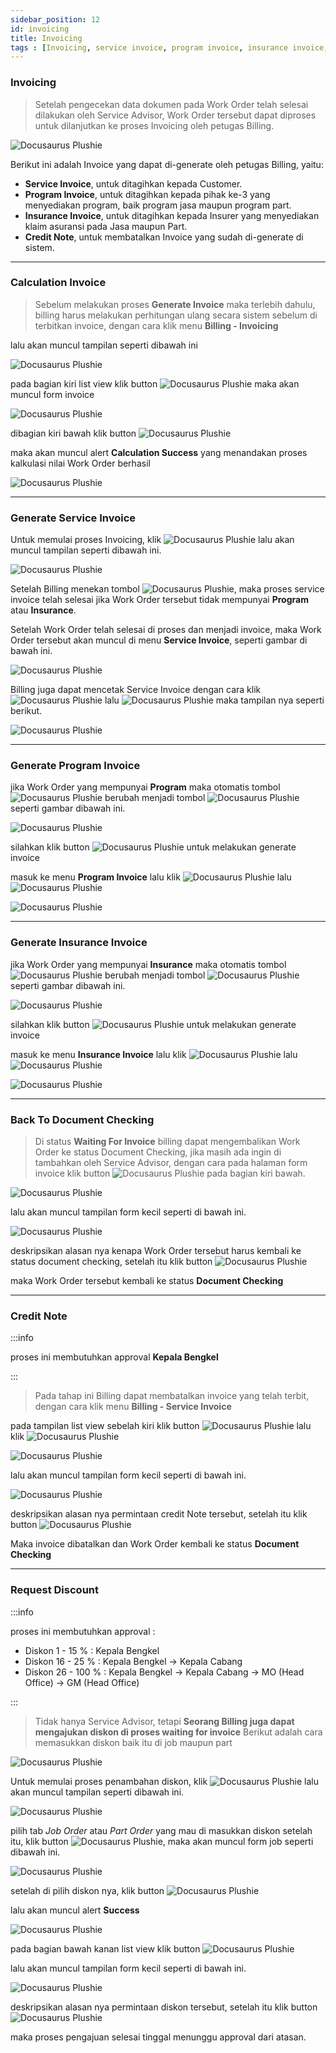 ```yaml
---
sidebar_position: 12
id: invoicing
title: Invoicing
tags : [Invoicing, service invoice, program invoice, insurance invoice, billing, admin service, credit note, CN]
---
```


### **Invoicing**

> Setelah pengecekan data dokumen pada Work Order telah selesai dilakukan oleh Service Advisor, Work Order tersebut dapat diproses untuk dilanjutkan ke proses Invoicing oleh petugas Billing. 

![Docusaurus Plushie](/img/general-repair/invoicing/1.png)

Berikut ini adalah Invoice yang dapat di-generate oleh petugas Billing, yaitu:

- **Service Invoice**, untuk ditagihkan kepada Customer.
- **Program Invoice**,  untuk ditagihkan kepada pihak ke-3 yang menyediakan program, baik program jasa maupun program part.
- **Insurance Invoice**, untuk ditagihkan kepada Insurer yang menyediakan klaim asuransi pada Jasa maupun Part.
- **Credit Note**, untuk membatalkan Invoice yang sudah di-generate di sistem.

---

### **Calculation Invoice**

> Sebelum melakukan proses **Generate Invoice** maka terlebih dahulu, billing harus melakukan perhitungan ulang secara sistem sebelum di terbitkan invoice, dengan cara klik menu **Billing - Invoicing**

lalu akan muncul tampilan seperti dibawah ini

![Docusaurus Plushie](/img/general-repair/invoicing/9.png)

pada bagian kiri list view klik button ![Docusaurus Plushie](/img/general-repair/invoicing/tigatitik.png) maka akan muncul form invoice

![Docusaurus Plushie](/img/general-repair/invoicing/10.png)

dibagian kiri bawah klik button ![Docusaurus Plushie](/img/general-repair/invoicing/calculation.png)

maka akan muncul alert **Calculation Success** yang menandakan proses kalkulasi nilai Work Order berhasil

![Docusaurus Plushie](/img/general-repair/invoicing/calsuccess.png)


---

### **Generate Service Invoice**

Untuk memulai proses Invoicing, klik ![Docusaurus Plushie](/img/general-repair/invoicing/tigatitik.png) lalu akan muncul tampilan seperti dibawah ini.

![Docusaurus Plushie](/img/general-repair/invoicing/2.png)

Setelah Billing menekan tombol ![Docusaurus Plushie](/img/general-repair/invoicing/serviceinvoice.png), maka proses service invoice telah selesai jika Work Order tersebut tidak mempunyai **Program** atau **Insurance**. 

Setelah Work Order telah selesai di proses dan menjadi invoice, maka Work Order tersebut akan muncul di menu **Service Invoice**, seperti gambar di bawah ini.

![Docusaurus Plushie](/img/general-repair/invoicing/4.png)

Billing juga dapat mencetak Service Invoice dengan cara klik ![Docusaurus Plushie](/img/general-repair/invoicing/tigatitik.png) lalu ![Docusaurus Plushie](/img/general-repair/invoicing/printinvoice.png) maka tampilan nya seperti berikut.

![Docusaurus Plushie](/img/general-repair/invoicing/5.png)

---

### **Generate Program Invoice**

jika Work Order yang mempunyai **Program** maka otomatis tombol ![Docusaurus Plushie](/img/general-repair/invoicing/serviceinvoice.png) berubah menjadi tombol ![Docusaurus Plushie](/img/general-repair/invoicing/programinvoice.png) seperti gambar dibawah ini.

![Docusaurus Plushie](/img/general-repair/invoicing/3.png)

silahkan klik button ![Docusaurus Plushie](/img/general-repair/invoicing/programinvoice.png) untuk melakukan generate invoice

masuk ke menu **Program Invoice** lalu klik ![Docusaurus Plushie](/img/general-repair/invoicing/tigatitik.png) lalu ![Docusaurus Plushie](/img/general-repair/invoicing/printinvoice.png)

![Docusaurus Plushie](/img/general-repair/invoicing/8.png)

---

### **Generate Insurance Invoice**

jika Work Order yang mempunyai **Insurance** maka otomatis tombol ![Docusaurus Plushie](/img/general-repair/invoicing/serviceinvoice.png) berubah menjadi tombol ![Docusaurus Plushie](/img/general-repair/invoicing/insuranceinvoice.png) seperti gambar dibawah ini.

![Docusaurus Plushie](/img/general-repair/invoicing/13.png)

silahkan klik button ![Docusaurus Plushie](/img/general-repair/invoicing/insuranceinvoice.png) untuk melakukan generate invoice

masuk ke menu **Insurance Invoice** lalu klik ![Docusaurus Plushie](/img/general-repair/invoicing/tigatitik.png) lalu ![Docusaurus Plushie](/img/general-repair/invoicing/printinvoice.png)

![Docusaurus Plushie](/img/general-repair/invoicing/14.png)


---

### **Back To Document Checking**

> Di status **Waiting For Invoice** billing dapat mengembalikan Work Order ke status Document Checking, jika masih ada ingin di tambahkan oleh Service Advisor, dengan cara pada halaman form invoice klik button ![Docusaurus Plushie](/img/general-repair/invoicing/backtodoc.png) pada bagian kiri bawah.

![Docusaurus Plushie](/img/general-repair/invoicing/6.png)

lalu akan muncul tampilan form kecil seperti di bawah ini.

![Docusaurus Plushie](/img/general-repair/invoicing/7.png)

deskripsikan alasan nya kenapa Work Order tersebut harus kembali ke status document checking, setelah itu klik button ![Docusaurus Plushie](/img/general-repair/invoicing/backtodoc2.png)

maka Work Order tersebut kembali ke status **Document Checking**

---

### **Credit Note**

:::info

proses ini membutuhkan approval **Kepala Bengkel**

:::

> Pada tahap ini Billing dapat membatalkan invoice yang telah terbit, dengan cara klik menu **Billing - Service Invoice**

pada tampilan list view sebelah kiri klik button ![Docusaurus Plushie](/img/general-repair/invoicing/tigatitik.png) lalu klik ![Docusaurus Plushie](/img/general-repair/invoicing/creditnote.png)

![Docusaurus Plushie](/img/general-repair/invoicing/15.png)

lalu akan muncul tampilan form kecil seperti di bawah ini.

![Docusaurus Plushie](/img/general-repair/invoicing/16.png)

deskripsikan alasan nya permintaan credit Note tersebut, setelah itu klik button ![Docusaurus Plushie](/img/general-repair/doc-checking/process.png)

Maka invoice dibatalkan dan Work Order kembali ke status **Document Checking**

---

### **Request Discount**

:::info

proses ini membutuhkan approval :

- Diskon 1 - 15 % : Kepala Bengkel
- Diskon 16 - 25 % : Kepala Bengkel -> Kepala Cabang
- Diskon 26 - 100 % : Kepala Bengkel -> Kepala Cabang -> MO (Head Office) -> GM (Head Office)

:::

> Tidak hanya Service Advisor, tetapi **Seorang Billing juga dapat mengajukan diskon di proses waiting for invoice** Berikut adalah cara memasukkan diskon baik itu di job maupun part

![Docusaurus Plushie](/img/general-repair/invoicing/11.png)

Untuk memulai proses penambahan diskon, klik ![Docusaurus Plushie](/img/general-repair/doc-checking/tigatitik.png) lalu akan muncul tampilan seperti dibawah ini.

![Docusaurus Plushie](/img/general-repair/invoicing/12.png)

pilih tab *Job Order* atau *Part Order* yang mau di masukkan diskon setelah itu, klik button ![Docusaurus Plushie](/img/general-repair/doc-checking/tigatitik.png), maka akan muncul form job seperti dibawah ini.

![Docusaurus Plushie](/img/general-repair/doc-checking/10.png)

setelah di pilih diskon nya, klik button ![Docusaurus Plushie](/img/general-repair/doc-checking/save.png)

lalu akan muncul alert **Success**

![Docusaurus Plushie](/img/general-repair/doc-checking/success.png)

pada bagian bawah kanan list view klik button ![Docusaurus Plushie](/img/general-repair/doc-checking/reqdiskon.png)

lalu akan muncul tampilan form kecil seperti di bawah ini.

![Docusaurus Plushie](/img/general-repair/doc-checking/11.png)

deskripsikan alasan nya permintaan diskon tersebut, setelah itu klik button ![Docusaurus Plushie](/img/general-repair/doc-checking/process.png)

maka proses pengajuan selesai tinggal menunggu approval dari atasan.